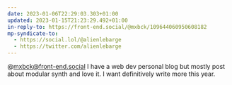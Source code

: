 ```yaml
---
date: 2023-01-06T22:29:03.303+01:00
updated: 2023-01-15T21:23:29.492+01:00
in-reply-to: https://front-end.social/@mxbck/109644060950608182
mp-syndicate-to:
  - https://social.lol/@alienlebarge
  - https://twitter.com/alienlebarge
---
```

@mxbck@front-end.social I have a web dev personal blog but mostly post about modular synth and love it. I want definitively write more this year.
